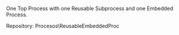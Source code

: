 One Top Process with one Reusable Subprocess and one Embedded Process.

Repository:
Procesos\ReusableEmbeddedProc